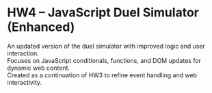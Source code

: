 # HW4 – JavaScript Duel Simulator (Enhanced)
An updated version of the duel simulator with improved logic and user interaction.  
Focuses on JavaScript conditionals, functions, and DOM updates for dynamic web content.  
Created as a continuation of HW3 to refine event handling and web interactivity.
